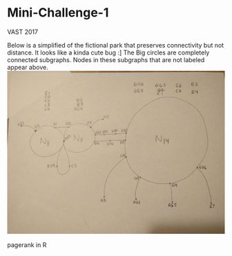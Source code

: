 # Mini-Challenge-1
VAST 2017

Below is a simplified of the fictional park that preserves connectivity but not distance. It looks like a kinda cute bug :] The Big circles are completely connected subgraphs. Nodes in these subgraphs that are not labeled appear above.
![Alt text](/simplified-map.jpg?raw=true "Simplified Map")

pagerank in R
